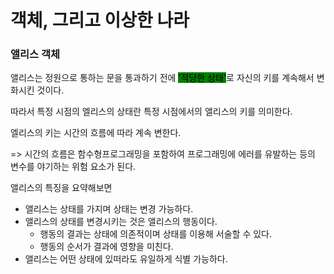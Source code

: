# 객체, 그리고 이상한 나라

### 앨리스 객체

앨리스는 정원으로 통하는 문을 통과하기 전에 <mark style="background-color:green;">'적당한 상태'</mark>로 자신의 키를 계속해서 변화시킨 것이다.

따라서 특정 시점의 엘리스의 상태란 특정 시점에서의 앨리스의 키를 의미한다.



엘리스의 키는 시간의 흐름에 따라 계속 변한다.&#x20;

\=> 시간의 흐름은 함수형프로그래밍을 포함하여 프로그래밍에 에러를 유발하는 등의 변수를 야기하는 위험 요소가 된다.



앨리스의 특징을 요약해보면

* 앨리스는 상태를 가지며 상태는 변경 가능하다.
* 앨리스의 상태를 변경시키는 것은 앨리스의 행동이다.
  * 행동의 결과는 상태에 의존적이며 상태를 이용해 서술할 수 있다.
  * 행동의 순서가 결과에 영향을 미친다.
* 앨리스는 어떤 상태에 있떠라도 유일하게 식별 가능하다.





